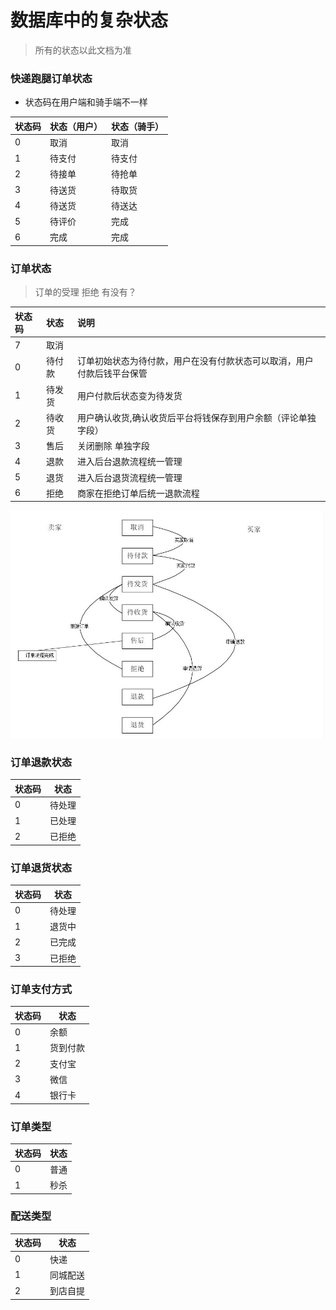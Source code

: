 # 数据库中的复杂状态

> 所有的状态以此文档为准

### 快递跑腿订单状态

* 状态码在用户端和骑手端不一样

| 状态码 | 状态（用户） | 状态（骑手） |
| :--- | :--- | :--- |
| 0 | 取消 |  取消|
| 1 | 待支付 |  待支付|
| 2 | 待接单 | 待抢单 |
| 3 | 待送货 | 待取货 |
| 4 | 待送货 | 待送达 |
| 5 | 待评价 | 完成   |
| 6 | 完成  |    完成    |

### 订单状态

> 订单的受理 拒绝 有没有？

| 状态码 | 状态|  说明|
| :--- | :---| :---|
| 7  | 取消    | |
| 0  | 待付款  | 订单初始状态为待付款，用户在没有付款状态可以取消，用户付款后钱平台保管|
| 1  | 待发货  | 用户付款后状态变为待发货 |
| 2  | 待收货  | 用户确认收货,确认收货后平台将钱保存到用户余额（评论单独字段） |
| 3  | 售后    | 关闭删除 单独字段 |
| 4  | 退款    | 进入后台退款流程统一管理|
| 5  | 退货    |进入后台退货流程统一管理|
| 6  | 拒绝    | 商家在拒绝订单后统一退款流程|



![订单流程](.imgs/order_flow.jpg)

### 订单退款状态

|状态码 | 状态|
|---| --- |
| 0 |待处理 |
| 1 |已处理|
| 2 |已拒绝|

### 订单退货状态

|状态码 | 状态|
|---| --- |
| 0 |待处理 |
| 1 |退货中|
| 2 |已完成|
| 3 |已拒绝|

### 订单支付方式

|状态码 | 状态|
|---| --- |
| 0 |余额 |
| 1 |货到付款|
| 2 |支付宝|
| 3 |微信|
| 4 |银行卡|

### 订单类型

|状态码 | 状态|
|---| --- |
| 0 |普通 |
| 1 |秒杀 |

### 配送类型

|状态码 | 状态|
|---| --- |
| 0 |快递 |
| 1 |同城配送 |
| 2 |到店自提 |
